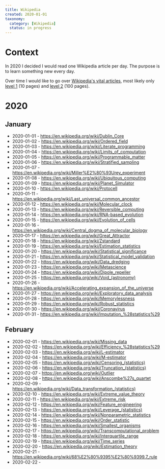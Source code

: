 ```yaml
---
title: Wikipedia
created: 2020-01-01
taxonomy:
  category: [Wikipedia]
  status: in progress
---
```


# Context
In 2020 I decided I would read one Wikipedia article per day. The purpose is to learn something new every day.

Over time I would like to go over [Wikipedia's vital articles](https://en.wikipedia.org/wiki/Wikipedia:Vital_articles), most likely only [level 1](https://en.wikipedia.org/wiki/Wikipedia:Vital_articles/Level/1) (10 pages) and [level 2](https://en.wikipedia.org/wiki/Wikipedia:Vital_articles/Level/2) (100 pages).

# 2020
## January
* 2020-01-01 - https://en.wikipedia.org/wiki/Dublin_Core
* 2020-01-02 - https://en.wikipedia.org/wiki/Ordered_field
* 2020-01-03 - https://en.wikipedia.org/wiki/Literate_programming
* 2020-01-04 - https://en.wikipedia.org/wiki/Limits_of_computation
* 2020-01-05 - https://en.wikipedia.org/wiki/Programmable_matter
* 2020-01-06 - https://en.wikipedia.org/wiki/Stratified_sampling
* 2020-01-07 - https://en.wikipedia.org/wiki/Miller%E2%80%93Urey_experiment
* 2020-01-08 - https://en.wikipedia.org/wiki/Ubiquitous_computing
* 2020-01-09 - https://en.wikipedia.org/wiki/Planet_Simulator
* 2020-01-10 - https://en.wikipedia.org/wiki/Protocell
* 2020-01-11 - https://en.wikipedia.org/wiki/Last_universal_common_ancestor
* 2020-01-12 - https://en.wikipedia.org/wiki/Molecular_clock
* 2020-01-13 - https://en.wikipedia.org/wiki/Reversible_computing
* 2020-01-14 - https://en.wikipedia.org/wiki/RNA-based_evolution
* 2020-01-15 - https://en.wikipedia.org/wiki/Evolution_of_cells
* 2020-01-16 - https://en.wikipedia.org/wiki/Central_dogma_of_molecular_biology
* 2020-01-17 - https://en.wikipedia.org/wiki/Great_Attractor
* 2020-01-18 - https://en.wikipedia.org/wiki/Zstandard
* 2020-01-19 - https://en.wikipedia.org/wiki/Estimation_statistics
* 2020-01-20 - https://en.wikipedia.org/wiki/Statistical_significance
* 2020-01-21 - https://en.wikipedia.org/wiki/Statistical_model_validation
* 2020-01-22 - https://en.wikipedia.org/wiki/Data_dredging
* 2020-01-23 - https://en.wikipedia.org/wiki/Metascience
* 2020-01-24 - https://en.wikipedia.org/wiki/Dipole_repeller
* 2020-01-25 - https://en.wikipedia.org/wiki/Void_(astronomy)
* 2020-01-26 - https://en.wikipedia.org/wiki/Accelerating_expansion_of_the_universe
* 2020-01-27 - https://en.wikipedia.org/wiki/Exploratory_data_analysis
* 2020-01-28 - https://en.wikipedia.org/wiki/Memorylessness
* 2020-01-29 - https://en.wikipedia.org/wiki/Robust_statistics
* 2020-01-30 - https://en.wikipedia.org/wiki/Coronavirus
* 2020-01-31 - https://en.wikipedia.org/wiki/Imputation_%28statistics%29

## February
* 2020-02-01 - https://en.wikipedia.org/wiki/Missing_data
* 2020-02-02 - https://en.wikipedia.org/wiki/Efficiency_%28statistics%29
* 2020-02-03 - https://en.wikipedia.org/wiki/L-estimator
* 2020-02-04 - https://en.wikipedia.org/wiki/M-estimator
* 2020-02-05 - https://en.wikipedia.org/wiki/Censoring_(statistics)
* 2020-02-06 - https://en.wikipedia.org/wiki/Truncation_(statistics)
* 2020-02-07 - https://en.wikipedia.org/wiki/Outlier
* 2020-02-08 - https://en.wikipedia.org/wiki/Anscombe%27s_quartet
* 2020-02-09 - https://en.wikipedia.org/wiki/Data_transformation_(statistics)
* 2020-02-10 - https://en.wikipedia.org/wiki/Extreme_value_theory
* 2020-02-11 - https://en.wikipedia.org/wiki/Extreme_risk
* 2020-02-12 - https://en.wikipedia.org/wiki/Feature_engineering
* 2020-02-13 - https://en.wikipedia.org/wiki/Leverage_(statistics)
* 2020-02-14 - https://en.wikipedia.org/wiki/Nonparametric_statistics
* 2020-02-15 - https://en.wikipedia.org/wiki/Order_statistic
* 2020-02-16 - https://en.wikipedia.org/wiki/Smallest_organisms
* 2020-02-17 - https://en.wikipedia.org/wiki/Transcomputational_problem
* 2020-02-18 - https://en.wikipedia.org/wiki/Interquartile_range
* 2020-02-19 - https://en.wikipedia.org/wiki/Time_series
* 2020-02-20 - https://en.wikipedia.org/wiki/Estimation_theory
* 2020-02-21 - https://en.wikipedia.org/wiki/68%E2%80%9395%E2%80%9399.7_rule
* 2020-02-22 -
